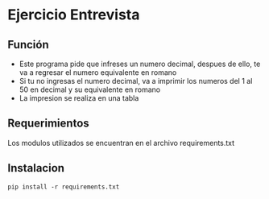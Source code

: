 # Ejercicio Entrevista

## Función

- Este programa pide que infreses un numero decimal, despues de ello, te va a regresar el numero equivalente en romano
- Si tu no ingresas el numero decimal, va a imprimir los numeros del 1 al 50 en decimal y su equivalente en romano
- La impresion se realiza en una tabla 

## Requerimientos

Los modulos utilizados se encuentran en el archivo requirements.txt

## Instalacion 
```
pip install -r requirements.txt
```